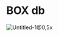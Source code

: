 # BOX db



![Untitled-1@0,5x](https://user-images.githubusercontent.com/65331304/151694894-c4720d7b-0535-4398-8bad-1b6b968fe672.png)

    



  
